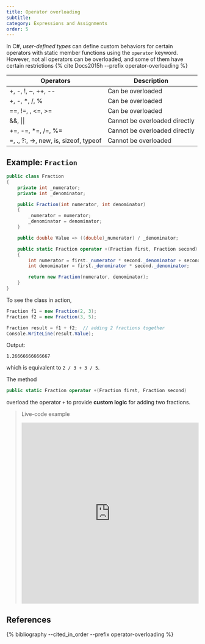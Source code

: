 ```yaml
---
title: Operator overloading
subtitle:
category: Expressions and Assignments
order: 5
---
```


In C#, _user-defined types_ can define custom behaviors for certain operators with static member functions using the `operator` keyword. However, not all operators can be overloaded, and some of them have certain restrictions {% cite Docs2015h --prefix operator-overloading %}

| Operators                             | Description                   |
| ------------------------------------- | ----------------------------- |
| +, -, !, ~, ++, --                    | Can be overloaded             |
| +, -, *, /, %                         | Can be overloaded             |
| ==, !=, , <=, >=                      | Can be overloaded             |
| &&, \|\|                              | Cannot be overloaded directly |
| +=, -=, *=, /=, %=                    | Cannot be overloaded directly |
| =, ., ?:, ->, new, is, sizeof, typeof | Cannot be overloaded          |

## Example: `Fraction`

```cs
public class Fraction
{
    private int _numerator;
    private int _denominator;

    public Fraction(int numerator, int denominator)
    {
        _numerator = numerator;
        _denominator = denominator;
    }

    public double Value => ((double)_numerator) / _denominator;

    public static Fraction operator +(Fraction first, Fraction second)
    {
        int numerator = first._numerator * second._denominator + second._numerator * first._denominator;
        int denominator = first._denominator * second._denominator;

        return new Fraction(numerator, denominator);
    }
}
```

To see the class in action,

```cs
Fraction f1 = new Fraction(2, 3);
Fraction f2 = new Fraction(3, 5);

Fraction result = f1 + f2;  // adding 2 fractions together
Console.WriteLine(result.Value);
```

Output:

```
1.26666666666667
```

which is equivalent to `2 / 3 + 3 / 5`.

The method

```cs
public static Fraction operator +(Fraction first, Fraction second)
```
overload the operator `+` to provide **custom logic** for adding two fractions.

> Live-code example
> <iframe width="100%" height="475" src="https://dotnetfiddle.net/Widget/1mBSYH" frameborder="0"></iframe>

## References

{% bibliography --cited_in_order --prefix operator-overloading %}
